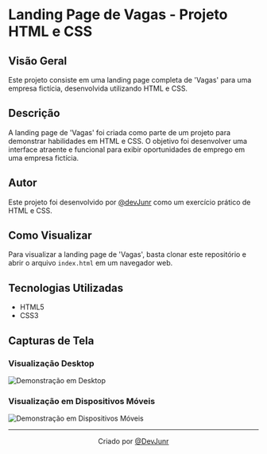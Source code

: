 # Landing Page de Vagas - Projeto HTML e CSS

## Visão Geral

Este projeto consiste em uma landing page completa de 'Vagas' para uma empresa fictícia, desenvolvida utilizando HTML e CSS.

## Descrição

A landing page de 'Vagas' foi criada como parte de um projeto para demonstrar habilidades em HTML e CSS. O objetivo foi desenvolver uma interface atraente e funcional para exibir oportunidades de emprego em uma empresa fictícia.

## Autor

Este projeto foi desenvolvido por [@devJunr](https://github.com/devjunr) como um exercício prático de HTML e CSS.

## Como Visualizar

Para visualizar a landing page de 'Vagas', basta clonar este repositório e abrir o arquivo `index.html` em um navegador web.

## Tecnologias Utilizadas

- HTML5
- CSS3

## Capturas de Tela

### Visualização Desktop
![Demonstração em Desktop](/readme-files/check-pc.gif)

### Visualização em Dispositivos Móveis
![Demonstração em Dispositivos Móveis](/readme-files/check-mobile.gif)

---

<center><p>Criado por <a href="https://github.com/devjunr">@DevJunr</a></p></center>

